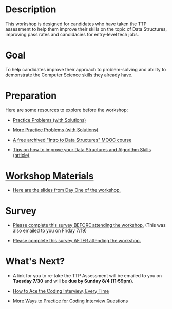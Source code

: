 # Description

This workshop is designed for candidates who have taken the TTP assessment to help them improve their skills on the topic of Data Structures, improving pass rates and candidacies for entry-level tech jobs.


# Goal

To help candidates improve their approach to problem-solving and ability to demonstrate the Computer Science skills they already have.


# Preparation

Here are some resources to explore before the workshop:

* <a href="https://github.com/NYC-TTP/algorithms_and_data_structures/blob/master/README.md">Practice Problems (with Solutions)
  
* <a href="https://github.com/NYC-TTP/Data-Structures-Algorithms/blob/master/README.md">More Practice Problems (with Solutions)
  
* <a href="https://www.edx.org/course/introduction-to-data-structures">A free archived "Intro to Data Structures" MOOC course</a>

* <a href="https://medium.com/@fabianterh/how-to-improve-your-data-structures-algorithms-and-problem-solving-skills-af50971cba60">Tips on how to improve your Data Structures and Algorithm Skills (article)


# Workshop Materials

* <a href="https://drive.google.com/file/d/1WFqf5Gq5T7S_e-vKp_Nkzdy9MDanYYqf/view?usp=sharing">Here are the slides from Day One of the workshop.</a>


# Survey

* <a href="https://docs.google.com/forms/d/1tbpk3ea93bua-zKpCUCHQYk-CmaPkXvDzpGvbP1NqG0/edit?usp=sharing">Please complete this survey BEFORE attending the workshop.</a>  (This was also emailed to you on Friday 7/19)

* <a href="https://docs.google.com/forms/d/1tVhnk9vuQn8HwcDaqzNcy3GLReqO7lpybZdPMfuZmrI/edit?usp=sharing">Please complete this survey AFTER attending the workshop.</a>


# What's Next?

* A link for you to re-take the TTP Assessment will be emailed to you on <b>Tuesday 7/30</b> and will be <b>due by Sunday 8/4 (11:59pm)</b>.

* <a href="https://medium.com/@nick.ciubotariu/ace-the-coding-interview-every-time-d169ce1fd3fc">How to Ace the Coding Interview, Every Time </a>

* <a href="https://www.pluralsight.com/blog/career/5-ways-practice-coding-interview">More Ways to Practice for Coding Interview Questions</a>
